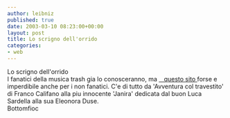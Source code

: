 ```yaml
---
author: leibniz
published: true
date: 2003-03-10 08:23:00+00:00
layout: post
title: Lo scrigno dell'orrido 
categories:
- web
---
```


Lo scrigno dell'orrido  
   I fanatici della musica trash gia lo conosceranno, ma  [   questo sito ][1]forse e imperdibile anche per i non fanatici. C'e di tutto da 'Avventura col travestito' di Franco Califano alla piu innocente 'Janira' dedicata dal buon Luca Sardella alla sua Eleonora Duse.  
  Bottomfioc

[1]:	http://www.bottomfioc.net/catacombaframe.htm